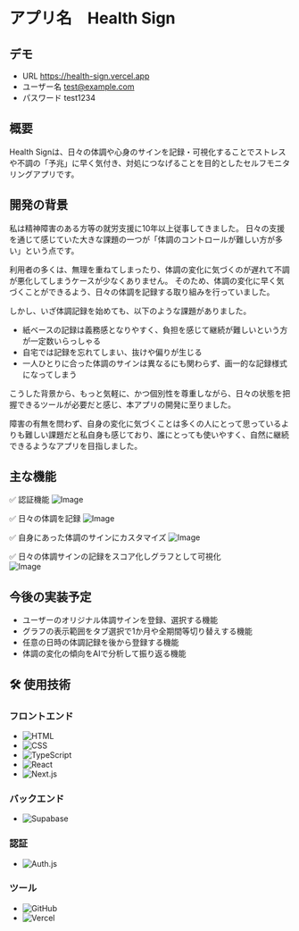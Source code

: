 # アプリ名　Health Sign

## デモ

- URL https://health-sign.vercel.app
- ユーザー名 test@example.com
- パスワード test1234

## 概要

Health Signは、日々の体調や心身のサインを記録・可視化することでストレスや不調の「予兆」に早く気付き、対処につなげることを目的としたセルフモニタリングアプリです。

## 開発の背景

私は精神障害のある方等の就労支援に10年以上従事してきました。
日々の支援を通じて感じていた大きな課題の一つが「体調のコントロールが難しい方が多い」という点です。

利用者の多くは、無理を重ねてしまったり、体調の変化に気づくのが遅れて不調が悪化してしまうケースが少なくありません。
そのため、体調の変化に早く気づくことができるよう、日々の体調を記録する取り組みを行っていました。

しかし、いざ体調記録を始めても、以下のような課題がありました。

- 紙ベースの記録は義務感となりやすく、負担を感じて継続が難しいという方が一定数いらっしゃる
- 自宅では記録を忘れてしまい、抜けや偏りが生じる
- 一人ひとりに合った体調のサインは異なるにも関わらず、画一的な記録様式になってしまう

こうした背景から、もっと気軽に、かつ個別性を尊重しながら、日々の状態を把握できるツールが必要だと感じ、本アプリの開発に至りました。

障害の有無を問わず、自身の変化に気づくことは多くの人にとって思っているよりも難しい課題だと私自身も感じており、誰にとっても使いやすく、自然に継続できるようなアプリを目指しました。

## 主な機能

✅ 認証機能
![Image](https://github.com/user-attachments/assets/a00f9f8c-f990-42b1-82ba-1e1b6d0a33c0)

✅ 日々の体調を記録
![Image](https://github.com/user-attachments/assets/57c13ab2-52de-4691-9b91-60836f74c88f)

✅ 自身にあった体調のサインにカスタマイズ
![Image](https://github.com/user-attachments/assets/4090d759-ab5d-4b8f-bdd2-1b231d34e8fb)

✅ 日々の体調サインの記録をスコア化しグラフとして可視化  
![Image](https://github.com/user-attachments/assets/cf8d3501-4cca-4b32-8a06-17613be576b6)

## 今後の実装予定

- ユーザーのオリジナル体調サインを登録、選択する機能
- グラフの表示範囲をタブ選択で1か月や全期間等切り替えする機能
- 任意の日時の体調記録を後から登録する機能
- 体調の変化の傾向をAIで分析して振り返る機能

## 🛠 使用技術

### フロントエンド

- ![HTML](https://img.shields.io/badge/HTML-E34F26?style=for-the-badge&logo=html5&logoColor=white)
- ![CSS](https://img.shields.io/badge/CSS-1572B6?style=for-the-badge&logo=css3&logoColor=white)
- ![TypeScript](https://img.shields.io/badge/TypeScript-3178C6?style=for-the-badge&logo=typescript&logoColor=white)
- ![React](https://img.shields.io/badge/React-61DAFB?style=for-the-badge&logo=react&logoColor=black)
- ![Next.js](https://img.shields.io/badge/Next.js-000000?style=for-the-badge&logo=nextdotjs&logoColor=white)

### バックエンド

- ![Supabase](https://img.shields.io/badge/Supabase-3ECF8E?style=for-the-badge&logo=supabase&logoColor=white)

### 認証

- ![Auth.js](https://img.shields.io/badge/Auth.js-3ECF8E?style=for-the-badge&logo=auth0&logoColor=white)

### ツール

- ![GitHub](https://img.shields.io/badge/GitHub-181717?style=for-the-badge&logo=github&logoColor=white)
- ![Vercel](https://img.shields.io/badge/Vercel-000000?style=for-the-badge&logo=vercel&logoColor=white)
